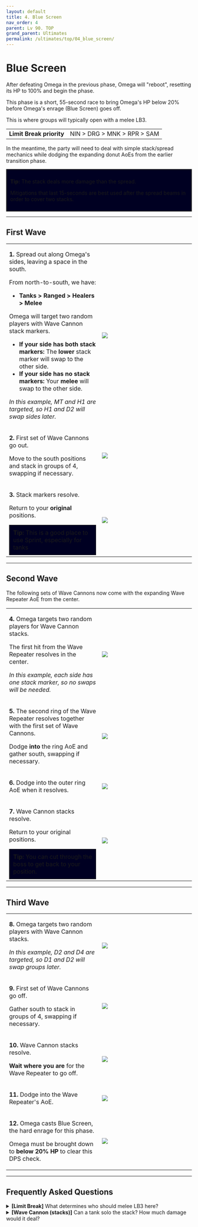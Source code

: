```yaml
---
layout: default
title: 4. Blue Screen
nav_order: 4
parent: Lv 90. TOP
grand_parent: Ultimates
permalink: /ultimates/top/04_blue_screen/
---
```


# Blue Screen

After defeating Omega in the previous phase, Omega will "reboot", resetting
its HP to 100% and begin the phase.

This phase is a short, 55-second race to bring Omega's HP below 20% before
Omega's enrage (Blue Screen) goes off.

This is where groups will typically open with a melee LB3.

<table>
  <tr>
    <td><b>Limit Break priority</b></td>
    <td>NIN > DRG > MNK > RPR > SAM</td>
  </tr>
</table>

In the meantime, the party will need to deal with simple stack/spread mechanics
while dodging the expanding donut AoEs from the earlier transition phase.

<div style="background-color: #002 ; padding: 10px; border: 1px solid;">
  <p><b>Tip:</b> The stack deals more damage than the spread.</p>
  <p>Mitigations that last 15-seconds are best used after the spread beams in
  order to cover two stacks.</p>
</div>

---

## First Wave

<table>
  <tr>
    <td width="50%">
      <p><b>1.</b> Spread out along Omega's sides, leaving a space in the south.</p>
      <p>From north-to-south, we have:</p>
      <ul>
        <li><b>Tanks > Ranged > Healers > Melee</b></li>
      </ul>
      <p>Omega will target two random players with Wave Cannon stack markers.</p>
      <ul>
        <li><b>If your side has both stack markers:</b> The <b>lower</b> stack
        marker will swap to the other side.</li>
        <li><b>If your side has no stack markers:</b> Your <b>melee</b> will
        swap to the other side.</li>
      </ul>
      <p><em>In this example, MT and H1 are targeted, so H1 and D2 will swap
      sides later.</em></p>
    </td>
    <td><img src="{{site.baseurl}}/assets/images/ultimates/top/04/blue_screen_1_1.jpg"></td>
  </tr>
  <tr>
    <td>
      <p><b>2.</b> First set of Wave Cannons go out.</p>
      <p>Move to the south positions and stack in groups of 4, swapping if
      necessary.</p>
    </td>
    <td><img src="{{site.baseurl}}/assets/images/ultimates/top/04/blue_screen_1_2.jpg"></td>
  </tr>
  <tr>
    <td>
      <p><b>3.</b> Stack markers resolve.</p>
      <p>Return to your <b>original</b> positions.</p>
      <div style="background-color: #002 ; padding: 10px; border: 1px solid;">
        <b>Tip:</b> This is a good place to use Sprint, especially for tanks
      </div>
    </td>
    <td><img src="{{site.baseurl}}/assets/images/ultimates/top/04/blue_screen_1_3.jpg"></td>
  </tr>
</table>

---

## Second Wave

The following sets of Wave Cannons now come with the expanding Wave Repeater
AoE from the center.

<table>
  <tr>
    <td width="50%">
      <p><b>4.</b> Omega targets two random players for Wave Cannon stacks.</p>
      <p>The first hit from the Wave Repeater resolves in the center.</p>
      <p><em>In this example, each side has one stack marker, so no swaps will
      be needed.</em></p>
    </td>
    <td><img src="{{site.baseurl}}/assets/images/ultimates/top/04/blue_screen_2_1.jpg"></td>
  </tr>
  <tr>
    <td>
      <p><b>5.</b> The second ring of the Wave Repeater resolves together with
      the first set of Wave Cannons.</p>
      <p>Dodge <b>into</b> the ring AoE and gather south, swapping if necessary.</p>
    </td>
    <td><img src="{{site.baseurl}}/assets/images/ultimates/top/04/blue_screen_2_2.jpg"></td>
  </tr>
  <tr>
    <td>
      <p><b>6.</b> Dodge into the outer ring AoE when it resolves.</p>
    </td>
    <td><img src="{{site.baseurl}}/assets/images/ultimates/top/04/blue_screen_2_3.jpg"></td>
  </tr>
  <tr>
    <td>
      <p><b>7.</b> Wave Cannon stacks resolve.</p>
      <p>Return to your original positions.</p>
      <div style="background-color: #002 ; padding: 10px; border: 1px solid;">
        <b>Tip:</b> You can cut through the boss to get back to your position.
      </div>
    </td>
    <td><img src="{{site.baseurl}}/assets/images/ultimates/top/04/blue_screen_2_4.jpg"></td>
  </tr>
</table>

---

## Third Wave

<table>
  <tr>
    <td width="50%">
      <p><b>8.</b> Omega targets two random players with Wave Cannon stacks.</p>
      <p><em>In this example, D2 and D4 are targeted, so D1 and D2 will swap
      groups later.</em></p>
    </td>
    <td><img src="{{site.baseurl}}/assets/images/ultimates/top/04/blue_screen_3_1.jpg"></td>
  </tr>
  <tr>
    <td>
      <p><b>9.</b> First set of Wave Cannons go off.</p>
      <p>Gather south to stack in groups of 4, swapping if necessary.</p>
    </td>
    <td><img src="{{site.baseurl}}/assets/images/ultimates/top/04/blue_screen_3_2.jpg"></td>
  </tr>
  <tr>
    <td>
      <p><b>10.</b> Wave Cannon stacks resolve.</p>
      <p><b>Wait where you are</b> for the Wave Repeater to go off.</p>
    </td>
    <td><img src="{{site.baseurl}}/assets/images/ultimates/top/04/blue_screen_3_3.jpg"></td>
  </tr>
  <tr>
    <td>
      <p><b>11.</b> Dodge into the Wave Repeater's AoE.</p>
    </td>
    <td><img src="{{site.baseurl}}/assets/images/ultimates/top/04/blue_screen_3_4.jpg"></td>
  </tr>
  <tr>
    <td>
      <p><b>12.</b> Omega casts Blue Screen, the hard enrage for this phase.</p>
      <p>Omega must be brought down to <b>below 20% HP</b> to clear this DPS
      check.</p>
    </td>
    <td><img src="{{site.baseurl}}/assets/images/ultimates/top/04/blue_screen_3_5.jpg"></td>
  </tr>
</table>

---

## Frequently Asked Questions

<details markdown=block>
<summary>
  <b>[Limit Break]</b> What determines who should melee LB3 here?
</summary>
<table>
  <tr>
    <td>
      <p>The order is determined by who loses the least from doing so. This is
      obviously affected by Dance Partner, but as a general guideline, the
      order looks like:</p>
      <p style="text-align:center"><b>NIN > DRG > MNK > RPR > SAM</b></p>
      <ul>
        <li>NIN LBs here without any real loss- maybe a non-<em>Meisui</em> 
        <em>Bhavacakra</em> at most.</li>
        <li>DRG loses a <em>Wyrmwind Thrust</em>. Even if a NIN loses a <em>Bhavacakra</em>, that is still less than a lost <em>Wyrmwind Thrust</em> (-350 vs -420 potency).</li>
        <li>MNK loses two Opo-opo GCDs, resulting in a lost critical
        <em>Bootshine</em>, which can also lead to a lost <em>Forbidden
        Chakra</em>.</li>
        <li>
          <p>Neither RPR nor SAM wants to LB3 P4, because they can carry over
          a third <em>Enshroud</em>, or a <em>Meikyo Shisui</em> from P3.</p>
          <p>However, if forced to make a decision, a SAM's rotation is more
          rigid, causing them to lose a <em>Midare Setsugekka</em> and a
          <em>Shoha</em> if they LB3 in P4 (-1200 potency, not taking
          <em>Midare Setsugekka's</em> guaranteed crit into account).</p>
          <p>In contrast, a RPR's LB3 may cause them to overcap their Shroud
          Gauge as a result of the LB3 interfering with their rotation. This is
          admittedly awkward, but not as big of a loss compared to SAM, and can
          be avoided by spending an Enshroud at the end of P3 instead of carrying
          it over to P4.</p>
        </li>
      </ul>
    </td>
  </tr>
</table>
</details>

<details markdown=block>
<summary>
  <b>[Wave Cannon (stacks)]</b> Can a tank solo the stack? How much damage 
  would it deal?
</summary>
<table>
  <tr>
    <td>
      <p>The <em>Wave Cannon</em> stack deals approximately 210k damage to a
      tank taking it solo.</p>
      <p>This is actually rather tame compared to other tankbusters in the
      encounter, so <em>some</em> tanks will take the stack North and solo it
      instead with mitigation, provided the first <em>Solar Ray</em> in P5
      isn't mitigated (which should be the case for most party
      compositions).</p>
    </td>
  </tr>
</table>
</details>

